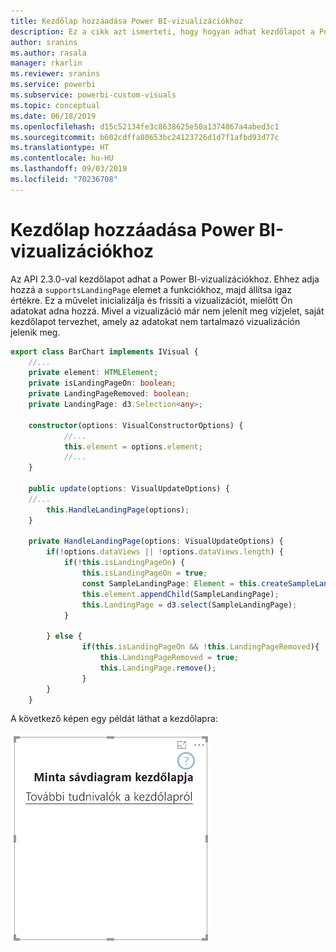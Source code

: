 ```yaml
---
title: Kezdőlap hozzáadása Power BI-vizualizációkhoz
description: Ez a cikk azt ismerteti, hogy hogyan adhat kezdőlapot a Power BI-vizualizációkhoz.
author: sranins
ms.author: rasala
manager: rkarlin
ms.reviewer: sranins
ms.service: powerbi
ms.subservice: powerbi-custom-visuals
ms.topic: conceptual
ms.date: 06/18/2019
ms.openlocfilehash: d15c52134fe3c8638625e50a1374867a4abed3c1
ms.sourcegitcommit: b602cdffa80653bc24123726d1d7f1afbd93d77c
ms.translationtype: HT
ms.contentlocale: hu-HU
ms.lasthandoff: 09/03/2019
ms.locfileid: "70236708"
---
```

# <a name="add-a-landing-page-to-your-power-bi-visuals"></a>Kezdőlap hozzáadása Power BI-vizualizációkhoz

Az API 2.3.0-val kezdőlapot adhat a Power BI-vizualizációkhoz. Ehhez adja hozzá a `supportsLandingPage` elemet a funkciókhoz, majd állítsa igaz értékre. Ez a művelet inicializálja és frissíti a vizualizációt, mielőtt Ön adatokat adna hozzá. Mivel a vizualizáció már nem jelenít meg vízjelet, saját kezdőlapot tervezhet, amely az adatokat nem tartalmazó vizualizáción jelenik meg.

```typescript
export class BarChart implements IVisual {
    //...
    private element: HTMLElement;
    private isLandingPageOn: boolean;
    private LandingPageRemoved: boolean;
    private LandingPage: d3.Selection<any>;

    constructor(options: VisualConstructorOptions) {
            //...
            this.element = options.element;
            //...
    }

    public update(options: VisualUpdateOptions) {
    //...
        this.HandleLandingPage(options);
    }

    private HandleLandingPage(options: VisualUpdateOptions) {
        if(!options.dataViews || !options.dataViews.length) {
            if(!this.isLandingPageOn) {
                this.isLandingPageOn = true;
                const SampleLandingPage: Element = this.createSampleLandingPage(); //create a landing page
                this.element.appendChild(SampleLandingPage);
                this.LandingPage = d3.select(SampleLandingPage);
            }

        } else {
                if(this.isLandingPageOn && !this.LandingPageRemoved){
                    this.LandingPageRemoved = true;
                    this.LandingPage.remove();
                }
        }
    }
```

A következő képen egy példát láthat a kezdőlapra:

![képernyőkép a kezdőlapról](./media/landing-page.png)
